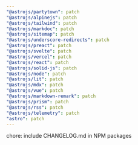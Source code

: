 ```yaml
---
"@astrojs/partytown": patch
"@astrojs/alpinejs": patch
"@astrojs/tailwind": patch
"@astrojs/markdoc": patch
"@astrojs/sitemap": patch
"@astrojs/underscore-redirects": patch
"@astrojs/preact": patch
"@astrojs/svelte": patch
"@astrojs/vercel": patch
"@astrojs/react": patch
"@astrojs/solid-js": patch
"@astrojs/node": patch
"@astrojs/lit": patch
"@astrojs/mdx": patch
"@astrojs/vue": patch
"@astrojs/markdown-remark": patch
"@astrojs/prism": patch
"@astrojs/rss": patch
"@astrojs/telemetry": patch
"astro": patch
---
```


chore: include CHANGELOG.md in NPM packages
